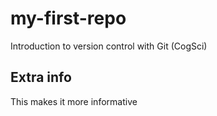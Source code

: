 # my-first-repo
Introduction to version control with Git (CogSci)

## Extra info
This makes it more informative
